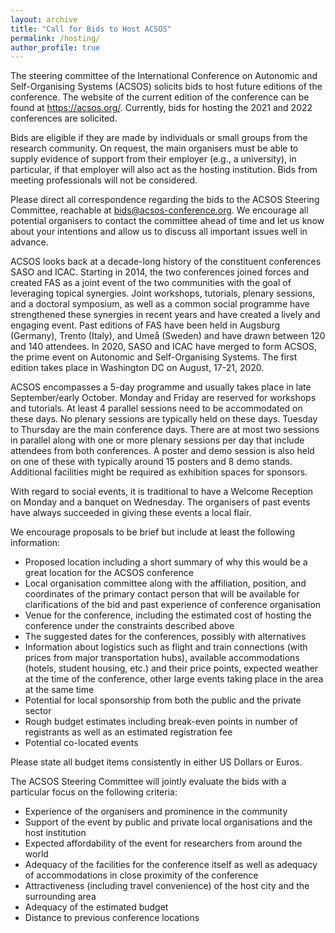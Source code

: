 ```yaml
---
layout: archive
title: "Call for Bids to Host ACSOS"
permalink: /hosting/
author_profile: true
---
```


The steering committee of the International Conference on Autonomic and Self-Organising Systems (ACSOS) solicits bids to host future editions of the conference. The website of the current edition of the conference can be found at <https://acsos.org/>. Currently, bids for hosting the 2021 and 2022 conferences are solicited.

Bids are eligible if they are made by individuals or small groups from the research community. On request, the main organisers must be able to supply evidence of support from their employer (e.g., a university), in particular, if that employer will also act as the hosting institution. Bids from meeting professionals will not be considered. 

Please direct all correspondence regarding the bids to the ACSOS Steering Committee, reachable at [bids@acsos-conference.org](mailto:bids@acsos-conference.org). We encourage all potential organisers to contact the committee ahead of time and let us know about your intentions and allow us to discuss all important issues well in advance. 

ACSOS looks back at a decade-long history of the constituent conferences SASO and ICAC. Starting in 2014, the two conferences joined forces and created FAS as a joint event of the two communities with the goal of leveraging topical synergies. Joint workshops, tutorials, plenary sessions, and a doctoral symposium, as well as a common social programme have strengthened these synergies in recent years and have created a lively and engaging event. Past editions of FAS have been held in Augsburg (Germany), Trento (Italy), and Umeå 
(Sweden) and have drawn between 120 and 140 attendees. In 2020, SASO and ICAC have merged to form ACSOS, the prime event on Autonomic and Self-Organising Systems. The first edition takes place in Washington DC on August, 17-21, 2020.

ACSOS encompasses a 5-day programme and usually takes place in late September/early October. Monday and Friday are reserved for workshops and tutorials. At least 4 parallel sessions need to be accommodated on these days. No plenary sessions are typically held on these days. Tuesday to Thursday are the main conference days. There are at most two sessions in parallel along with one or more plenary sessions per day that include attendees from both conferences. A poster and demo session is also held on one of these with typically around 15 posters and 8 demo stands. Additional facilities might be required as exhibition spaces for sponsors. 

With regard to social events, it is traditional to have a Welcome Reception on Monday and a banquet on Wednesday. The organisers of past events have always succeeded in giving these events a local flair.

We encourage proposals to be brief but include at least the following information: 
 * Proposed location including a short summary of why this would be a great location for the ACSOS conference 
 * Local organisation committee along with the affiliation, position, and coordinates of the primary contact person that will be available for clarifications of the bid and past experience of conference organisation 
 * Venue for the conference, including the estimated cost of hosting the conference under the constraints described above 
 * The suggested dates for the conferences, possibly with alternatives 
 * Information about logistics such as flight and train connections (with prices from major transportation hubs), available accommodations (hotels, student housing, etc.) and their price points, expected weather at the time of the conference, other large events taking place in the area at the same time 
 * Potential for local sponsorship from both the public and the private sector 
 * Rough budget estimates including break-even points in number of registrants as well as an estimated registration fee 
 * Potential co-located events 

Please state all budget items consistently in either US Dollars or Euros. 

The ACSOS Steering Committee will jointly evaluate the bids with a particular focus on the 
following criteria: 
 * Experience of the organisers and prominence in the community 
 * Support of the event by public and private local organisations and the host institution 
 * Expected affordability of the event for researchers from around the world 
 *  Adequacy of the facilities for the conference itself as well as adequacy of accommodations in close proximity of the conference 
 *  Attractiveness (including travel convenience) of the host city and the surrounding area 
 *  Adequacy of the estimated budget 
 *  Distance to previous conference locations
